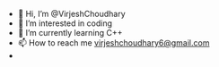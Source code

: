 - 👋 Hi, I’m @VirjeshChoudhary
- 👀 I’m interested in coding
- 🌱 I’m currently learning C++
- 📫 How to reach me virjeshchoudhary6@gmail.com
- 

<!---
VirjeshChoudhary/VirjeshChoudhary is a ✨ special ✨ repository because its `README.md` (this file) appears on your GitHub profile.
You can click the Preview link to take a look at your changes.
--->
